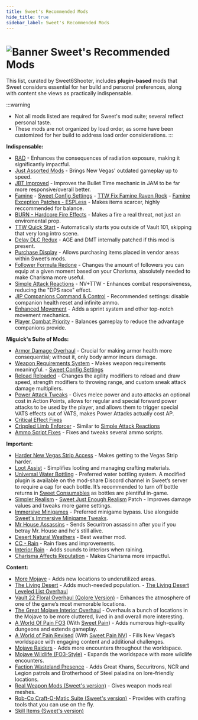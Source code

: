 ```yaml
---
title: Sweet's Recommended Mods
hide_title: true
sidebar_label: Sweet's Recommended Mods
---
```


# ![Banner Sweet's Recommended Mods](https://github.com/user-attachments/assets/6aba5345-7873-45d3-b9b3-448df9a7cc59)

This list, curated by Sweet6Shooter, includes **plugin-based** mods that Sweet considers essential for her build and personal preferences, along with content she views as practically indispensable.

:::warning
- Not all mods listed are required for Sweet's mod suite; several reflect personal taste.
- These mods are not organized by load order, as some have been customized for her build to address load order considerations.
:::

**Indispensable:**
- [RAD](https://www.nexusmods.com/newvegas/mods/78077) - Enhances the consequences of radiation exposure, making it significantly impactful.
- [Just Assorted Mods](https://www.nexusmods.com/newvegas/mods/66666) - Brings New Vegas' outdated gameplay up to speed.
- [JBT Improved](https://www.nexusmods.com/newvegas/mods/78324) - Improves the Bullet Time mechanic in JAM to be far more responsive/overall better.
- [Famine](https://www.nexusmods.com/newvegas/mods/74985) - [Sweet Config Settings](https://pastebin.com/wzWbUz6M) - [TTW Fix Famine Raven Rock](https://www.nexusmods.com/newvegas/mods/81011) - [Famine Exception Patches - ESPLess](https://www.nexusmods.com/newvegas/mods/87249) - Makes items scarcer, highly reccommended for balance.
- [BURN - Hardcore Fire Effects](https://www.nexusmods.com/newvegas/mods/76060) - Makes a fire a real threat, not just an enviromental prop.
- [TTW Quick Start](https://www.nexusmods.com/newvegas/mods/65937) - Automatically starts you outside of Vault 101, skipping that very long intro scene.
- [Delay DLC Redux](https://www.nexusmods.com/newvegas/mods/75851) - AGE and DMT internally patched if this mod is present.
- [Purchase Display](https://www.nexusmods.com/newvegas/mods/78873) - Allows purchasing items placed in vendor areas within Sweet’s mods.
- [Follower Formula Redone](https://www.nexusmods.com/newvegas/mods/71490) - Changes the amount of followers you can equip at a given moment based on your Charisma, absolutely needed to make Charisma more useful.
- [Simple Attack Reactions](https://www.nexusmods.com/newvegas/mods/79687) - NV+TTW - Enhances combat responsiveness, reducing the "DPS race" effect.
- [JIP Companions Command & Control](https://www.nexusmods.com/newvegas/mods/50468) - Recommended settings: disable companion health reset and infinite ammo.
- [Enhanced Movement](https://www.nexusmods.com/newvegas/mods/85459) - Adds a sprint system and other top-notch movement mechanics.
- [Player Combat Priority](https://www.nexusmods.com/newvegas/mods/71699) - Balances gameplay to reduce the advantage companions provide.

**Miguick's Suite of Mods:**
- [Armor Damage Overhaul](https://www.nexusmods.com/newvegas/mods/73267) - Crucial for making armor health more consequential; without it, only body armor incurs damage.
- [Weapon Requirements System](https://www.nexusmods.com/newvegas/mods/69161) - Makes weapon requirements meaningful. - [Sweet Config Settings](https://www.nexusmods.com/newvegas/mods/79005?tab=files&file_id=1000130906&nmm=1)
- [Reload Reloaded](https://www.nexusmods.com/newvegas/mods/62266) - Changes the agility modifiers to reload and draw speed, strength modifiers to throwing range, and custom sneak attack damage multipliers.
- [Power Attack Tweaks](https://www.nexusmods.com/newvegas/mods/69238) - Gives melee power and auto attacks an optional cost in Action Points, allows for regular and special forward power attacks to be used by the player, and allows them to trigger special VATS effects out of VATS, makes Power Attacks actually cost AP.
- [Critical Effect Fixes](https://www.nexusmods.com/newvegas/mods/69200)
- [Crippled Limb Enforcer](https://www.nexusmods.com/newvegas/mods/73147) - Similar to [Simple Attack Reactions](https://www.nexusmods.com/newvegas/mods/79687)
- [Ammo Script Fixes](https://www.nexusmods.com/newvegas/mods/63997) - Fixes and tweaks several ammo scripts.

**Important:**
- [Harder New Vegas Strip Access](https://www.nexusmods.com/newvegas/mods/71643) - Makes getting to the Vegas Strip harder.
- [Loot Assist](https://www.nexusmods.com/newvegas/mods/74882) - Simplifies looting and managing crafting materials.
- [Universal Water Bottling](https://www.nexusmods.com/newvegas/mods/71583) - Preferred water bottling system. A modified plugin is available on the mod-share Discord channel in Sweet’s server to require a cap for each bottle. It’s recommended to turn off bottle returns in [Sweet Consumables](https://www.nexusmods.com/newvegas/mods/73437) as bottles are plentiful in-game.
- [Simpler Realism](https://www.nexusmods.com/newvegas/mods/69407) - [Sweet Just Enough Realism](https://www.nexusmods.com/newvegas/mods/83034) Patch - Improves damage values and tweaks more game settings.
- [Immersive Minigames](https://www.nexusmods.com/newvegas/mods/58246) - Preferred minigame bypass. Use alongside [Sweet's Immersive Minigame Tweaks](https://www.nexusmods.com/newvegas/mods/87019).
- [Mr House Assassins](https://www.nexusmods.com/newvegas/mods/69608) - Sends Securitron assassinn after you if you betray Mr. House and he's still alive.
- [Desert Natural Weathers](https://www.nexusmods.com/newvegas/mods/75437) - Best weather mod.
- [CC - Rain](https://www.nexusmods.com/newvegas/mods/79661) - Rain fixes and improvements.
- [Interior Rain](https://www.nexusmods.com/newvegas/mods/79656) - Adds sounds to interiors when raining.
- [Charisma Affects Reputation](https://www.nexusmods.com/newvegas/mods/84787) - Makes Charisma more impactful.

**Content:**
- [More Mojave](https://www.nexusmods.com/newvegas/mods/69809) - Adds new locations to underutilized areas.
- [The Living Desert](https://www.nexusmods.com/newvegas/mods/64623) - Adds much-needed population. - [The Living Desert Leveled List Overhaul](https://www.nexusmods.com/newvegas/mods/73325)
- [Vault 22 Floral Overhaul (Qolore Version)](https://www.nexusmods.com/newvegas/mods/71521) - Enhances the atmosphere of one of the game’s most memorable locations.
- [The Great Mojave Interior Overhaul](https://www.nexusmods.com/newvegas/mods/70165) - Overhauls a bunch of locations in the Mojave to be more cluttered, lived in and overall more interesting.
- [A World Of Pain FO3](https://www.nexusmods.com/newvegas/mods/66265) (With [Sweet Pain](https://www.nexusmods.com/newvegas/mods/78569)) - Adds numerous high-quality dungeons and extends gameplay.
- [A World of Pain Revised](https://www.nexusmods.com/newvegas/mods/71139) (With [Sweet Pain NV](https://www.nexusmods.com/newvegas/mods/81523)) - Fills New Vegas’s worldspace with engaging content and additional challenges.
- [Mojave Raiders](https://www.nexusmods.com/newvegas/mods/64660) - Adds more encounters throughout the worldspace.
- [Mojave Wildlife (FO3-Style)](https://www.nexusmods.com/newvegas/mods/64638) - Expands the worldspace with more wildlife encounters.
- [Faction Wasteland Presence](https://www.nexusmods.com/newvegas/mods/73524) - Adds Great Khans, Securitrons, NCR and Legion patrols and Brotherhood of Steel paladins on lore-friendly locations.
- [Real Weapon Mods (Sweet's version)](https://www.nexusmods.com/newvegas/mods/74502) - Gives weapon mods real meshes.
- [Rob-Co Craft-O-Matic Suite (Sweet's version)](https://www.nexusmods.com/newvegas/mods/76090) - Provides with crafting tools that you can use on the fly.
- [Skill Items (Sweet's version)](https://www.nexusmods.com/newvegas/mods/76666)
